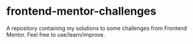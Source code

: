 # frontend-mentor-challenges
A repository containing my solutions to some challenges from Frontend Mentor. Feel free to use/learn/improve.
